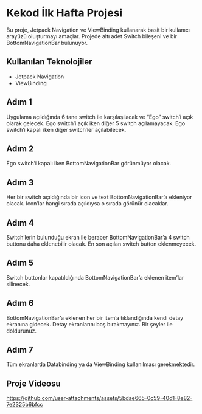 # Kekod İlk Hafta Projesi

Bu proje, Jetpack Navigation ve ViewBinding kullanarak basit bir kullanıcı arayüzü oluşturmayı amaçlar. Projede altı adet Switch bileşeni ve bir BottomNavigationBar bulunuyor.

## Kullanılan Teknolojiler

- Jetpack Navigation
- ViewBinding

## Adım 1

Uygulama açıldığında 6 tane switch ile karşılaşılacak ve “Ego” switch’i açık olarak gelecek. Ego switch’i açık iken diğer 5 switch açılamayacak. Ego switch’i kapalı iken diğer switch’ler açılabilecek.

## Adım 2

Ego switch’i kapalı iken BottomNavigationBar görünmüyor olacak.

## Adım 3

Her bir switch açıldığında bir icon ve text BottomNavigationBar’a ekleniyor olacak. Icon’lar hangi sırada açıldıysa o sırada görünür olacaklar.

## Adım 4

Switch’lerin bulunduğu ekran ile beraber BottomNavigationBar’a 4 switch buttonu daha eklenebilir olacak. En son açılan switch button eklenmeyecek.

## Adım 5

Switch buttonlar kapatıldığında BottomNavigationBar’a eklenen item’lar silinecek.

## Adım 6

BottomNavigationBar’a eklenen her bir item’a tıklandığında kendi detay ekranına gidecek. Detay ekranlarını boş bırakmayınız. Bir şeyler ile doldurunuz.

## Adım 7

Tüm ekranlarda Databinding ya da ViewBinding kullanılması gerekmektedir.

## Proje Videosu

https://github.com/user-attachments/assets/5bdae665-0c59-40d1-8e82-7e2325b6bfcc


